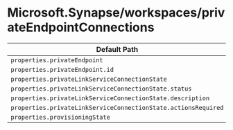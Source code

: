 # Microsoft.Synapse/workspaces/privateEndpointConnections

| Default Path | Alias |
|---|---|
| `properties.privateEndpoint` | `Microsoft.Synapse/workspaces/privateEndpointConnections/privateEndpoint` |
| `properties.privateEndpoint.id` | `Microsoft.Synapse/workspaces/privateEndpointConnections/privateEndpoint.id` |
| `properties.privateLinkServiceConnectionState` | `Microsoft.Synapse/workspaces/privateEndpointConnections/privateLinkServiceConnectionState` |
| `properties.privateLinkServiceConnectionState.status` | `Microsoft.Synapse/workspaces/privateEndpointConnections/privateLinkServiceConnectionState.status` |
| `properties.privateLinkServiceConnectionState.description` | `Microsoft.Synapse/workspaces/privateEndpointConnections/privateLinkServiceConnectionState.description` |
| `properties.privateLinkServiceConnectionState.actionsRequired` | `Microsoft.Synapse/workspaces/privateEndpointConnections/privateLinkServiceConnectionState.actionsRequired` |
| `properties.provisioningState` | `Microsoft.Synapse/workspaces/privateEndpointConnections/provisioningState` |

